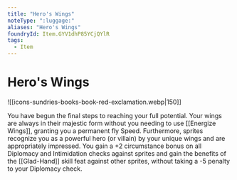 ```yaml
---
title: "Hero's Wings"
noteType: ":luggage:"
aliases: "Hero's Wings"
foundryId: Item.GYV1dhP85YCjQYlR
tags:
  - Item
---
```


# Hero's Wings
![[icons-sundries-books-book-red-exclamation.webp|150]]

You have begun the final steps to reaching your full potential. Your wings are always in their majestic form without you needing to use [[Energize Wings]], granting you a permanent fly Speed. Furthermore, sprites recognize you as a powerful hero (or villain) by your unique wings and are appropriately impressed. You gain a +2 circumstance bonus on all Diplomacy and Intimidation checks against sprites and gain the benefits of the [[Glad-Hand]] skill feat against other sprites, without taking a -5 penalty to your Diplomacy check.
